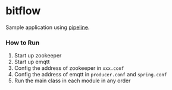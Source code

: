 # bitflow

Sample application using [pipeline](https://github.com/orctom/pipeline).

### How to Run
 1. Start up zookeeper
 2. Start up emqtt
 3. Config the address of zookeeper in `xxx.conf`
 4. Config the address of emqtt in `producer.conf` and `spring.conf`
 5. Run the main class in each module in any order
